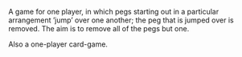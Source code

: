 A game for one player, in which pegs starting out in a particular
arrangement ’jump’ over one another; the peg that is jumped over is
removed. The aim is to remove all of the pegs but one.

Also a one-player card-game.
